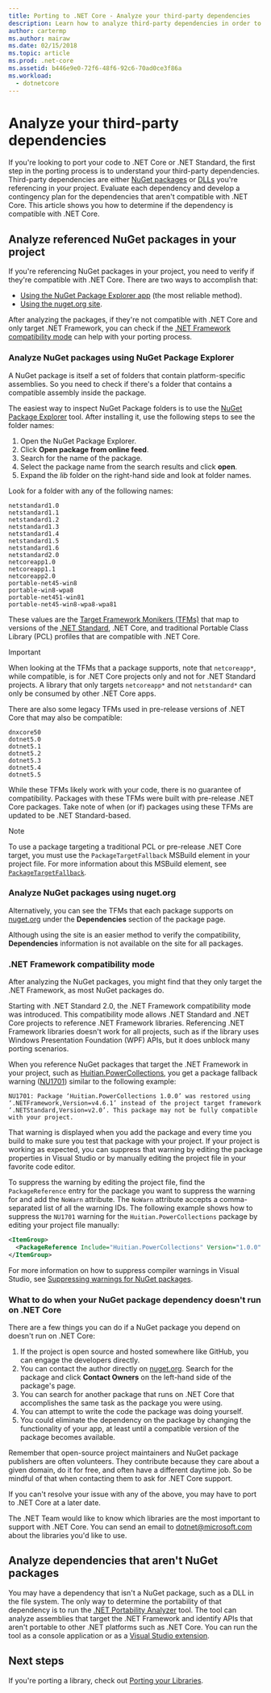 ```yaml
---
title: Porting to .NET Core - Analyze your third-party dependencies
description: Learn how to analyze third-party dependencies in order to port your project from .NET Framework to .NET Core.
author: cartermp
ms.author: mairaw
ms.date: 02/15/2018
ms.topic: article
ms.prod: .net-core
ms.assetid: b446e9e0-72f6-48f6-92c6-70ad0ce3f86a
ms.workload: 
  - dotnetcore
---
```

# Analyze your third-party dependencies

If you're looking to port your code to .NET Core or .NET Standard, the first step in the porting process is to understand your third-party dependencies. Third-party dependencies are either [NuGet packages](#analyze-referenced-nuget-packages-on-your-project) or [DLLs](#analyze-dependencies-that-arent-nuget-packages) you're referencing in your project. Evaluate each dependency and develop a contingency plan for the dependencies that aren't compatible with .NET Core. This article shows you how to determine if the dependency is compatible with .NET Core.

## Analyze referenced NuGet packages in your project

If you're referencing NuGet packages in your project, you need to verify if they're compatible with .NET Core.
There are two ways to accomplish that:

* [Using the NuGet Package Explorer app](#analyze-nuget-packages-using-nuget-package-explorer) (the most reliable method).
* [Using the nuget.org site](#analyze-nuget-packages-using-nugetorg).

After analyzing the packages, if they're not compatible with .NET Core and only target .NET Framework, you can check if the [.NET Framework compatibility mode](#net-framework-compatibility-mode) can help with your porting process.

### Analyze NuGet packages using NuGet Package Explorer

A NuGet package is itself a set of folders that contain platform-specific assemblies. So you need to check if there's a folder that contains a compatible assembly inside the package.

The easiest way to inspect NuGet Package folders is to use the [NuGet Package Explorer](https://github.com/NuGetPackageExplorer/NuGetPackageExplorer) tool. After installing it, use the following steps to see the folder names:

1. Open the NuGet Package Explorer.
2. Click **Open package from online feed**.
3. Search for the name of the package.
4. Select the package name from the search results and click **open**.
5. Expand the *lib* folder on the right-hand side and look at folder names.

Look for a folder with any of the following names:

```
netstandard1.0
netstandard1.1
netstandard1.2
netstandard1.3
netstandard1.4
netstandard1.5
netstandard1.6
netstandard2.0
netcoreapp1.0
netcoreapp1.1
netcoreapp2.0
portable-net45-win8
portable-win8-wpa8
portable-net451-win81
portable-net45-win8-wpa8-wpa81
```

These values are the [Target Framework Monikers (TFMs)](../../standard/frameworks.md) that map to versions of the [.NET Standard](../../standard/net-standard.md), .NET Core, and traditional Portable Class Library (PCL) profiles that are compatible with .NET Core.

> [!IMPORTANT]
> When looking at the TFMs that a package supports, note that `netcoreapp*`, while compatible, is for .NET Core projects only and not for .NET Standard projects.
> A library that only targets `netcoreapp*` and not `netstandard*` can only be consumed by other .NET Core apps.

There are also some legacy TFMs used in pre-release versions of .NET Core that may also be compatible:

```
dnxcore50
dotnet5.0
dotnet5.1
dotnet5.2
dotnet5.3
dotnet5.4
dotnet5.5
```

While these TFMs likely work with your code, there is no guarantee of compatibility. Packages with these TFMs were built with pre-release .NET Core packages. Take note of when (or if) packages using these TFMs are updated to be .NET Standard-based.

> [!NOTE]
> To use a package targeting a traditional PCL or pre-release .NET Core target, you must use the `PackageTargetFallback` MSBuild element in your project file.
> For more information about this MSBuild element, see [`PackageTargetFallback`](../tools/csproj.md#packagetargetfallback).

### Analyze NuGet packages using nuget.org

Alternatively, you can see the TFMs that each package supports on [nuget.org](https://www.nuget.org/) under the **Dependencies** section of the package page.

Although using the site is an easier method to verify the compatibility, **Dependencies** information is not available on the site for all packages.

### .NET Framework compatibility mode

After analyzing the NuGet packages, you might find that they only target the .NET Framework, as most NuGet packages do.

Starting with .NET Standard 2.0, the .NET Framework compatibility mode was introduced. This compatibility mode allows .NET Standard and .NET Core projects to reference .NET Framework libraries. Referencing .NET Framework libraries doesn't work for all projects, such as if the library uses Windows Presentation Foundation (WPF) APIs, but it does unblock many porting scenarios.

When you reference NuGet packages that target the .NET Framework in your project, such as [Huitian.PowerCollections](https://www.nuget.org/packages/Huitian.PowerCollections), you get a package fallback warning ([NU1701](/nuget/reference/errors-and-warnings#nu1701)) similar to the following example:

`NU1701: Package ‘Huitian.PowerCollections 1.0.0’ was restored using ‘.NETFramework,Version=v4.6.1’ instead of the project target framework ‘.NETStandard,Version=v2.0’. This package may not be fully compatible with your project.`

That warning is displayed when you add the package and every time you build to make sure you test that package with your project. If your project is working as expected, you can suppress that warning by editing the package properties in Visual Studio or by manually editing the project file in your favorite code editor.

To suppress the warning by editing the project file, find the `PackageReference` entry for the package you want to suppress the warning for and add the `NoWarn` attribute. The `NoWarn` attribute accepts a comma-separated list of all the warning IDs. The following example shows how to suppress the `NU1701` warning for the `Huitian.PowerCollections` package by editing your project file manually:

```xml
<ItemGroup>
  <PackageReference Include="Huitian.PowerCollections" Version="1.0.0" NoWarn="NU1701" />
</ItemGroup>
```

For more information on how to suppress compiler warnings in Visual Studio, see [Suppressing warnings for NuGet packages](/visualstudio/ide/how-to-suppress-compiler-warnings#suppressing-warnings-for-nuget-packages).

### What to do when your NuGet package dependency doesn't run on .NET Core

There are a few things you can do if a NuGet package you depend on doesn't run on .NET Core:

1. If the project is open source and hosted somewhere like GitHub, you can engage the developers directly.
2. You can contact the author directly on [nuget.org](https://www.nuget.org/). Search for the package and click **Contact Owners** on the left-hand side of the package's page.
3. You can search for another package that runs on .NET Core that accomplishes the same task as the package you were using.
4. You can attempt to write the code the package was doing yourself.
5. You could eliminate the dependency on the package by changing the functionality of your app, at least until a compatible version of the package becomes available.

Remember that open-source project maintainers and NuGet package publishers are often volunteers. They contribute because they care about a given domain, do it for free, and often have a different daytime job. So be mindful of that when contacting them to ask for .NET Core support.

If you can't resolve your issue with any of the above, you may have to port to .NET Core at a later date.

The .NET Team would like to know which libraries are the most important to support with .NET Core. You can send an email to dotnet@microsoft.com about the libraries you'd like to use.

## Analyze dependencies that aren't NuGet packages

You may have a dependency that isn't a NuGet package, such as a DLL in the file system. The only way to determine the portability of that dependency is to run the [.NET Portability Analyzer](https://github.com/Microsoft/dotnet-apiport) tool. The tool can analyze assemblies that target the .NET Framework and identify APIs that aren't portable to other .NET platforms such as .NET Core. You can run the tool as a console application or as a [Visual Studio extension](../../standard/analyzers/portability-analyzer.md).

## Next steps

If you're porting a library, check out [Porting your Libraries](libraries.md).
